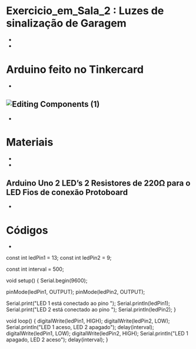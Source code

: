# Exercicio_em_Sala_2 : Luzes de sinalização de Garagem
-
-
# Arduino feito no Tinkercard
-
![Editing Components (1)](https://github.com/user-attachments/assets/84e73e50-2e80-4ef0-bfe6-23a2306c3dea)
-
-
# Materiais
-
-
Arduino Uno
2 LED’s
2 Resistores de 220Ω para o LED
Fios de conexão
Protoboard
-
-
# Códigos
-
const int ledPin1 = 13;
const int ledPin2 = 9;

const int interval = 500;

void setup() {
Serial.begin(9600);

pinMode(ledPin1, OUTPUT);
pinMode(ledPin2, OUTPUT);

Serial.print("LED 1 está conectado ao pino ");
Serial.println(ledPin1);
Serial.print("LED 2 está conectado ao pino ");
Serial.println(ledPin2);
}

void loop() {
       digitalWrite(ledPin1, HIGH); 
       digitalWrite(ledPin2, LOW);
        Serial.println("LED 1 aceso, LED 2 apagado");
       delay(interval);
       digitalWrite(ledPin1, LOW);
       digitalWrite(ledPin2, HIGH);
       Serial.println("LED 1 apagado, LED 2 aceso");
       delay(interval);
  }

